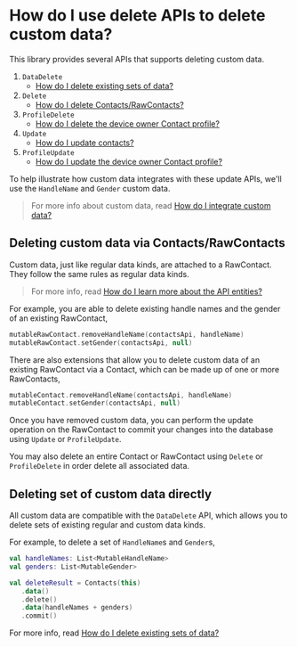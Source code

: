 # How do I use delete APIs to delete custom data?

This library provides several APIs that supports deleting custom data.

1. `DataDelete`
   - [How do I delete existing sets of data?](/howto/howto-delete-data-sets.md)
2. `Delete`
    - [How do I delete Contacts/RawContacts?](/howto/howto-delete-contacts.md)
3. `ProfileDelete`
    - [How do I delete the device owner Contact profile?](/howto/howto-delete-profile.md)
4. `Update`
    - [How do I update contacts?](/howto/howto-update-contacts.md)
5. `ProfileUpdate`
    - [How do I update the device owner Contact profile?](/howto/howto-update-profile.md)

To help illustrate how custom data integrates with these update APIs, we'll use the `HandleName`
and `Gender` custom data.

> For more info about custom data, read [How do I integrate custom data?](/howto/howto-integrate-custom-data.md)

## Deleting custom data via Contacts/RawContacts

Custom data, just like regular data kinds, are attached to a RawContact. They follow the same rules
as regular data kinds.

> For more info, read [How do I learn more about the API entities?](/howto/howto-learn-more-about-api-entities.md)

For example, you are able to delete existing handle names and the gender of an existing RawContact,

```kotlin
mutableRawContact.removeHandleName(contactsApi, handleName)
mutableRawContact.setGender(contactsApi, null)
```

There are also extensions that allow you to delete custom data of an existing RawContact via a
Contact, which can be made up of one or more RawContacts,

```kotlin
mutableContact.removeHandleName(contactsApi, handleName)
mutableContact.setGender(contactsApi, null)
```

Once you have removed custom data, you can perform the update operation on the RawContact to commit 
your changes into the database using `Update` or `ProfileUpdate`.

You may also delete an entire Contact or RawContact using `Delete` or `ProfileDelete` in order
delete all associated data.

## Deleting set of custom data directly

All custom data are compatible with the `DataDelete` API, which allows you to delete sets of
existing regular and custom data kinds.

For example, to delete a set of `HandleName`s and `Gender`s,

```kotlin
val handleNames: List<MutableHandleName>
val genders: List<MutableGender>

val deleteResult = Contacts(this)
   .data()
   .delete()
   .data(handleNames + genders)
   .commit()
```

For more info, read [How do I delete existing sets of data?](/howto/howto-delete-data-sets.md)
